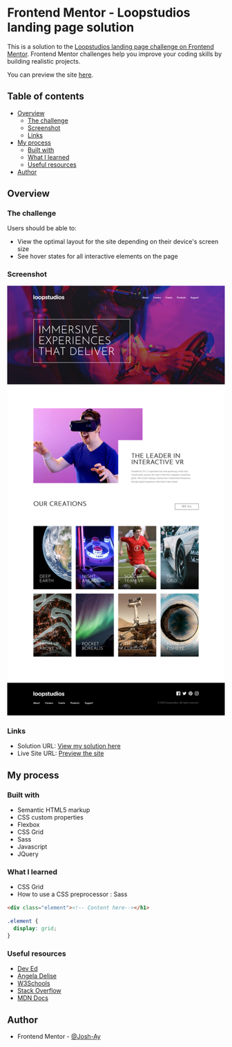 # Frontend Mentor - Loopstudios landing page solution

This is a solution to the [Loopstudios landing page challenge on Frontend Mentor](https://www.frontendmentor.io/challenges/loopstudios-landing-page-N88J5Onjw). Frontend Mentor challenges help you improve your coding skills by building realistic projects. 

You can preview the site [here]().

## Table of contents

- [Overview](#overview)
  - [The challenge](#the-challenge)
  - [Screenshot](#screenshot)
  - [Links](#links)
- [My process](#my-process)
  - [Built with](#built-with)
  - [What I learned](#what-i-learned)
  - [Useful resources](#useful-resources)
- [Author](#author)


## Overview

### The challenge

Users should be able to:

- View the optimal layout for the site depending on their device's screen size
- See hover states for all interactive elements on the page


### Screenshot

![](./images/screenshot.png)


### Links

- Solution URL: [View my solution here](https://your-solution-url.com)
- Live Site URL: [Preview the site](https://your-live-site-url.com)

## My process

### Built with

- Semantic HTML5 markup
- CSS custom properties
- Flexbox
- CSS Grid
- Sass
- Javascript
- JQuery


### What I learned
- CSS Grid
- How to use a CSS preprocessor : Sass

```html
<div class="element"><!-- Content here--></h1>
```
```css
.element {
  display: grid;
}
```


### Useful resources
- [Dev Ed](https://www.youtube.com/channel/UClb90NQQcskPUGDIXsQEz5Q)
- [Angela Delise](https://www.youtube.com/channel/UC_TjoSnaI3CTgIgmSn3rruA)
- [W3Schools](https://www.w3schools.com/)
- [Stack Overflow](https://stackoverflow.com/)
- [MDN Docs](https://developer.mozilla.org/en-US/)


## Author

- Frontend Mentor - [@Josh-Ay](https://www.frontendmentor.io/profile/Josh-Ay)